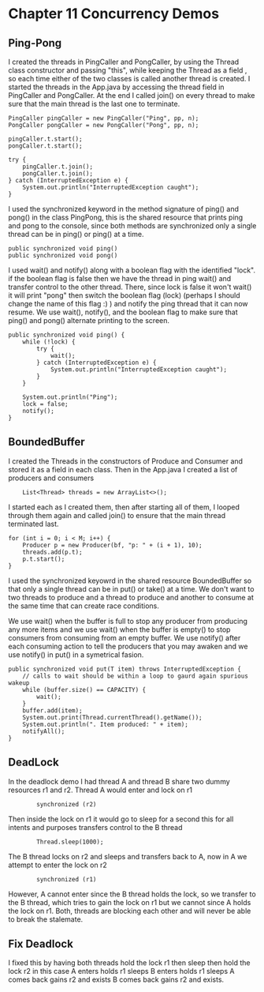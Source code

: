 # Chapter 11 Concurrency Demos

## Ping-Pong

I created the threads in PingCaller and PongCaller, by using the Thread
class constructor and passing "this", while keeping the Thread as a field
, so each time either of the two classes is called another thread is created.
I started the threads in the App.java by accessing the thread field in PingCaller
and PongCaller. At the end I called join() on every thread to make sure that 
the main thread is the last one to terminate.

    PingCaller pingCaller = new PingCaller("Ping", pp, n);
    PongCaller pongCaller = new PongCaller("Pong", pp, n);

    pingCaller.t.start();
    pongCaller.t.start();

    try {
        pingCaller.t.join();
        pongCaller.t.join();
    } catch (InterruptedException e) {
        System.out.println("InterruptedException caught");
    }
    
I used the synchronized keyword in the method signature of ping() and pong()
in the class PingPong, this is the shared resource that prints ping and pong
to the console, since both methods are synchronized only a single thread can 
be in ping() or ping() at a time.

    
	public synchronized void ping() 
	public synchronized void pong() 

I used wait() and notify() along with a boolean flag with the identified "lock".
if the boolean flag is false then we have the thread in ping wait() and transfer 
control to the other thread. There, since lock is false it won't wait() 
it will print "pong" then switch the boolean flag (lock) (perhaps I should change
the name of this flag :) ) and notify the ping thread that it can now resume.
We use wait(), notify(), and the boolean flag to make sure that ping() and 
pong() alternate printing to the screen.


	public synchronized void ping() {
		while (!lock) {
			try {
				wait();
			} catch (InterruptedException e) {
				System.out.println("InterruptedException caught");
			}
		}

		System.out.println("Ping");
		lock = false;
		notify();
	}

## BoundedBuffer

I created the Threads in the constructors of Produce and Consumer and stored
it as a field in each class. Then in the App.java I created a list of producers
and consumers 

		List<Thread> threads = new ArrayList<>();

I started each as I created them, then after starting all of them,
I looped through them again and called join() to ensure that the main thread 
terminated last.


    for (int i = 0; i < M; i++) {
        Producer p = new Producer(bf, "p: " + (i + 1), 10);
        threads.add(p.t);
        p.t.start();
    }

I used the synchronized keyowrd in the shared resource BoundedBuffer so that 
only a single thread can be in put() or take() at a time. We don't want to 
two threads to produce and a thread to produce and another to consume at the 
same time that can create race conditions. 

We use wait() when the buffer is full to stop any producer from producing 
any more items and we use wait() when the buffer is empty() to stop consumers
from consuming from an empty buffer. We use notify() after each consuming action
to tell the producers that you may awaken and we use notify() in put() in a symetrical
fasion. 

	public synchronized void put(T item) throws InterruptedException {
		// calls to wait should be within a loop to gaurd again spurious wakeup
		while (buffer.size() == CAPACITY) {
			wait();
		}
		buffer.add(item);
		System.out.print(Thread.currentThread().getName());
		System.out.println(". Item produced: " + item);
		notifyAll();
	}

## DeadLock

In the deadlock demo I had thread A and thread B share two dummy resources 
r1 and r2. Thread A would enter and lock on r1

			synchronized (r2)

Then inside the lock on r1 it would go to sleep for a second this for all
intents and purposes transfers control to the B thread 

            Thread.sleep(1000);

The B thread locks on r2 and sleeps and transfers back to A, now in A we
attempt to enter the lock on r2 

			synchronized (r1)

However, A cannot enter since the B thread holds the lock, so we transfer to
the B thread, which tries to gain the lock on r1 but we cannot since A holds
the lock on r1. Both, threads are blocking each other and will never be able to
break the stalemate.

    
## Fix Deadlock
I fixed this by having both threads hold the lock r1 then sleep then hold the lock r2
in this case A enters holds r1 sleeps B enters holds r1 sleeps A comes back 
gains r2 and exists B comes back gains r2 and exists. 

